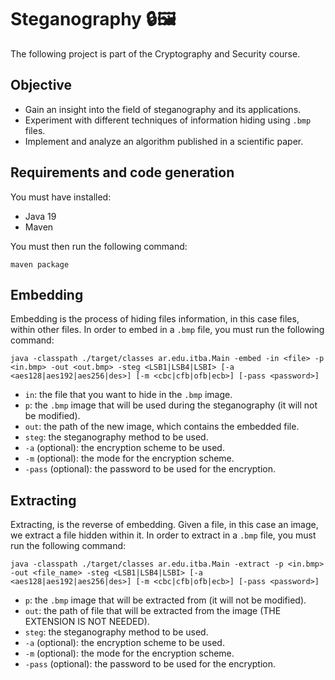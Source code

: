 # Steganography 🔒🖼️

The following project is part of the Cryptography and Security course.

## Objective

- Gain an insight into the field of steganography and its applications.
- Experiment with different techniques of information hiding using `.bmp` files.
- Implement and analyze an algorithm published in a scientific paper.

## Requirements and code generation
You must have installed:
- Java 19
- Maven

You must then run the following command: 
```shell
maven package
```

## Embedding
Embedding is the process of hiding files information, in this case files, within other files. 
In order to embed in a `.bmp` file, you must run the following command:
```shell
java -classpath ./target/classes ar.edu.itba.Main -embed -in <file> -p <in.bmp> -out <out.bmp> -steg <LSB1|LSB4|LSBI> [-a <aes128|aes192|aes256|des>] [-m <cbc|cfb|ofb|ecb>] [-pass <password>]
```

- `in`: the file that you want to hide in the `.bmp` image.
- `p`: the `.bmp` image that will be used during the steganography (it will not be modified).
- `out`: the path of the new image, which contains the embedded file.
- `steg`: the steganography method to be used. 
- `-a` (optional): the encryption scheme to be used. 
- `-m` (optional): the mode for the encryption scheme.
- `-pass` (optional): the password to be used for the encryption.


## Extracting
Extracting, is the reverse of embedding. Given a file, in this case an image, we extract a file hidden within it. In order to extract in a `.bmp` file, you must run the following command:
```shell
java -classpath ./target/classes ar.edu.itba.Main -extract -p <in.bmp> -out <file_name> -steg <LSB1|LSB4|LSBI> [-a <aes128|aes192|aes256|des>] [-m <cbc|cfb|ofb|ecb>] [-pass <password>]
```

- `p`: the `.bmp` image that will be extracted from (it will not be modified).
- `out`: the path of file that will be extracted from the image (THE EXTENSION IS NOT NEEDED).
- `steg`: the steganography method to be used.
- `-a` (optional): the encryption scheme to be used.
- `-m` (optional): the mode for the encryption scheme.
- `-pass` (optional): the password to be used for the encryption.

